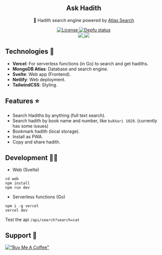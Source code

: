 <p align="center">
 <h2 align="center">Ask Hadith</h2>
 <p align="center">🔎 Hadith search engine powered by <a href="https://docs.atlas.mongodb.com/atlas-search/">Atlas Search</a></p>
 <p align="center">
  <a href="https://img.shields.io/github/license/Ananto30/ask-hadith">
     <img alt="License" src="https://img.shields.io/github/license/Ananto30/ask-hadith" />
  </a>
  <a href="https://depfu.com/github/Ananto30/ask-hadith?project_id=13555">
     <img alt="Depfu status" src="https://badges.depfu.com/badges/362ce5396653b2bd131b26c55bb809c6/overview.svg" />
  </a>
  <br>
  <a href="https://codeclimate.com/github/Ananto30/ask-hadith/maintainability">
     <img src="https://api.codeclimate.com/v1/badges/9c222616b7ecc1db1e54/maintainability" />
  </a>
  <a href="https://app.codacy.com/gh/Ananto30/ask-hadith/dashboard?utm_source=gh&utm_medium=referral&utm_content=&utm_campaign=Badge_grade">
     <img src="https://app.codacy.com/project/badge/Grade/b9167b05884743ab90703bc7ecbc740b"/>
  </a>
 </p>
</p>

## Technologies 📱

*   **Vercel**: For serverless functions (in Go) to search and get hadiths.
*   **MongoDB Atlas**: Database and search engine.
*   **Svelte**: Web app (Frontend).
*   **Netlify**: Web deployment.
*   **TailwindCSS**: Styling.

## Features ⭐

*   Search Hadiths by anything (full text search).
*   Search hadith by book name and number, like `bukhari 1029`. (currently has some issues)
*   Bookmark hadith (local storage).
*   Install as PWA.
*   Copy and share hadith.

## Development 🧑‍💻

*   Web (Svelte)

<!---->

    cd web
    npm install
    npm run dev

*   Serverless functions (Go)

<!---->

    npm i -g vercel
    vercel dev

Test the api `/api/search?search=cat`

## Support 🙋

[!["Buy Me A Coffee"](https://www.buymeacoffee.com/assets/img/custom_images/orange_img.png)](https://www.buymeacoffee.com/ananto30)
